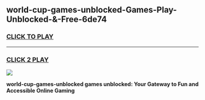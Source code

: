 
## world-cup-games-unblocked-Games-Play-Unblocked-&-Free-6de74
<h3>
<a href="https://premium76.site?title=world-cup-games-unblocked&ref=24A">CLICK TO PLAY</a></h3>
<hr>

<h3>
<a href="https://premium76.site?title=world-cup-games-unblocked&ref=24A">CLICK 2 PLAY</a>
  
</h3>

<a href="https://premium76.site?title=world-cup-games-unblocked&ref=24A"><img src="https://clearcache.store/games.png"></a>


**world-cup-games-unblocked games unblocked: Your Gateway to Fun and Accessible Online Gaming**
